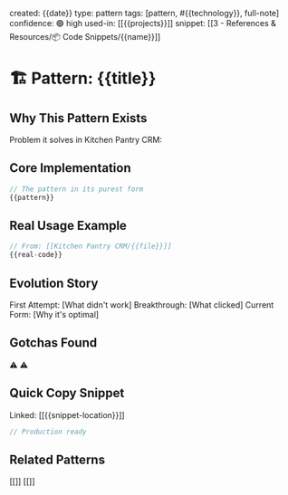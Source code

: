 created: {{date}} type: pattern tags: [pattern, #{{technology}}, full-note] confidence: 🟢 high used-in: [[{{projects}}]] snippet: [[3 - References & Resources/📦 Code Snippets/{{name}}]]

# 🏗️ Pattern: {{title}}

## Why This Pattern Exists
Problem it solves in Kitchen Pantry CRM:

## Core Implementation
```typescript
// The pattern in its purest form
{{pattern}}
```

## Real Usage Example
```typescript
// From: [[Kitchen Pantry CRM/{{file}}]]
{{real-code}}
```

## Evolution Story
First Attempt: [What didn't work]
Breakthrough: [What clicked]
Current Form: [Why it's optimal]

## Gotchas Found
⚠️
⚠️

## Quick Copy Snippet
Linked: [[{{snippet-location}}]]

```typescript
// Production ready
```

## Related Patterns
[[]]
[[]]
